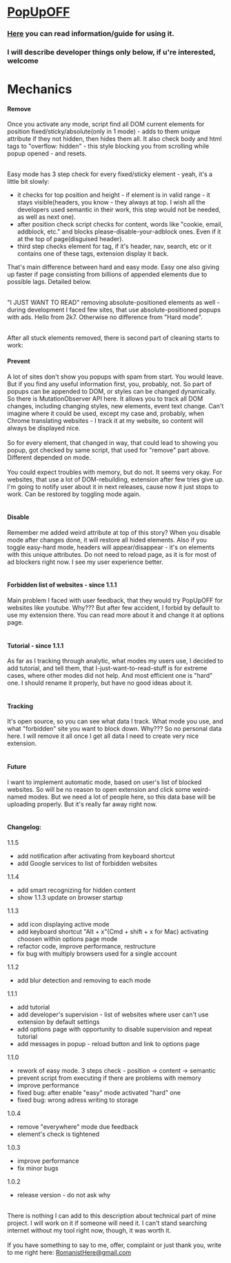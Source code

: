 # [PopUpOFF](https://chrome.google.com/webstore/detail/popupoff-popup-blocker/ifnkdbpmgkdbfklnbfidaackdenlmhgh)
### [Here](https://romanisthere.github.io/PopUpOFF-Website/) you can read information/guide for using it.
### I will describe developer things only below, if u're interested, welcome 
# Mechanics
#### Remove

Once you activate any mode, script find all DOM current elements for position fixed/sticky/absolute(only in 1 mode) - adds to them unique attribute if they not hidden, then hides them all. It also check body and html tags to "overflow: hidden" - this style blocking you from scrolling while popup opened - and resets.</br></br>

Easy mode has 3 step check for every fixed/sticky element - yeah, it's a little bit slowly:

- it checks for top position and height - if element is in valid range - it stays visible(headers, you know - they always at top. I wish all the developers used semantic in their work, this step would not be needed, as well as next one).
- after position check script checks for content, words like "cookie, email, addblock, etc."  and blocks please-disable-your-adblock ones. Even if it at the top of page(disguised header).
- third step checks element for tag, if it's header, nav, search, etc or it contains one of these tags, extension display it back. 

That's main difference between hard and easy mode. Easy one also giving up faster if page consisting from billions of appended elements due to possible lags. Detailed below.</br></br>

"I JUST WANT TO READ" removing absolute-positioned elements as well - during development I faced few sites, that use absolute-positioned popups with ads. Hello from 2k7. Otherwise no difference from "Hard mode".</br></br>

After all stuck elements removed, there is second part of cleaning starts to work:
#### Prevent
A lot of sites don't show you popups with spam from start. You would leave. But if you find any useful information first, you, probably, not. So part of popups can be appended to DOM, or styles can be changed dynamically. So there is MutationObserver API here. It allows you to track all DOM changes, including changing styles, new elements, event text change. Can't imagine where it could be used, except my case and, probably, when Chrome translating websites - I track it at my website, so content will always be displayed nice. </br></br>
So for every element, that changed in way, that could lead to showing you popup, got checked by same script, that used for "remove" part above. Different depended on mode. </br></br>
You could expect troubles with memory, but do not. It seems very okay. For websites, that use a lot of DOM-rebuilding, extension after few tries give up. I'm going to notify user about it in next releases, cause now it just stops to work. Can be restored by toggling mode again. </br></br>
#### Disable
Remember me added weird attribute at top of this story? When you disable mode after changes done, it will restore all hided elements. Also if you toggle easy-hard mode, headers will appear/disappear - it's on elements with this unique attributes. Do not need to reload page, as it is for most of ad blockers right now. I see my user experience better. </br></br>
#### Forbidden list of websites - since 1.1.1 
Main problem I faced with user feedback, that they would try PopUpOFF for websites like youtube. Why??? But after few accident, I forbid by default to use my extension there. You can read more about it and change it at options page.  </br></br>
#### Tutorial - since 1.1.1 
As far as I tracking through analytic, what modes my users use, I decided to add tutorial, and tell them, that I-just-want-to-read-stuff is for extreme cases, where other modes did not help. And most efficient one is "hard" one. I should rename it properly, but have no good ideas about it.</br></br>
#### Tracking
It's open source, so you can see what data I track. What mode you use, and what "forbidden" site you want to block down. Why??? So no personal data here. I will remove it all once I get all data I need to create very nice extension.</br></br>
#### Future
I want to implement automatic mode, based on user's list of blocked websites. So will be no reason to open extension and click some weird-named modes. But we need a lot of people here, so this data base will be uploading properly. But it's really far away right now.</br></br>
#### Changelog:
1.1.5
- add notification after activating from keyboard shortcut
- add Google services to list of forbidden websites

1.1.4
- add smart recognizing for hidden content
- show 1.1.3 update on browser startup

1.1.3
- add icon displaying active mode
- add keyboard shortcut "Alt + x"(Cmd + shift + x for Mac) activating choosen within options page mode
- refactor code, improve performance, restructure
- fix bug with multiply browsers used for a single account

1.1.2
- add blur detection and removing to each mode

1.1.1
- add tutorial
- add developer's supervision - list of websites where user can't use extension by default settings
- add options page with opportunity to disable supervision and repeat tutorial
- add messages in popup - reload button and link to options page

1.1.0
- rework of easy mode. 3 steps check - position -> content -> semantic
- prevent script from executing if there are problems with memory
- improve performance
- fixed bug: after enable "easy" mode activated "hard" one
- fixed bug: wrong adress writing to storage

1.0.4
- remove "everywhere" mode due feedback
- element's check is tightened

1.0.3
- improve performance
- fix minor bugs

1.0.2
- release version - do not ask why</br></br>

There is nothing I can add to this description about technical part of mine project. I will work on it if someone will need it. I can't stand searching internet without my tool right now, though, it was worth it. </br></br>
If you have something to say to me, offer, complaint or just thank you, write to me right here: RomanistHere@gmail.com
